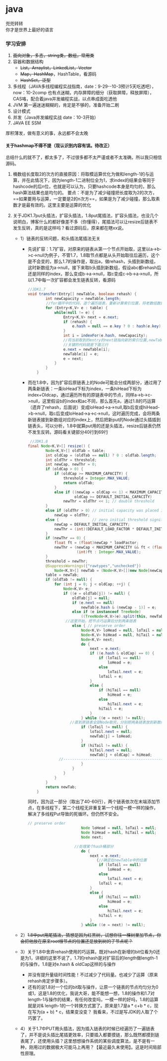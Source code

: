 # java
兜兜转转<br>
你才是世界上最好的语言<br>

### 学习安排

1. ~~面向对象，多态，string类，数组，常用类~~
2. 容器和数据结构
   - ~~List，Arraylist，LinkedList，Vector~~
   - ~~Map，HashMap~~，HashTable，看源码
   - ~~HashSet，泛型~~
3. 多线程（JAVA多线程编程实战指南，date：9-29--10-3预计5天吃透吧），now：10-2comp 也有点迷糊，内存屏障的细分（获取屏障，释放屏障），CAS咯，配合着java并发编程实战，以点串成面吃透他
4. JVM 第一遍迷迷糊糊的，肯定是不够的，准备开始二刷
5. 设计模式
6. 并发（Java并发编程实战 date：10-3开始）
7. JAVA EE SSM

厚积薄发，做有意义的事，永远都不会太晚





#### 关于hashmap不得不提（现认识到内容有误。待改正）

总结什么的就不了，都太多了，不过很多都不太严谨或者不太准确，所以我只相信源码。

1. 桶数组长度取2的次方的直接原因：将取模运算优化为做和length-1的与运算，并在此情况下，因为length-1二进制位全为1，求index的结果会等同于hashcode的后n位，也就是可以认为，只要hashcode本身是均匀的，那么hash算法结果也是均匀的。 要点：不是为了减少碰撞把长度取为2的次方，==如果要用与运算，一定要是2的n次方==，如果是为了减少碰撞，那么取素数才是最有效的。这里主要是运算的优化

2. 关于JDK1.7put头插法，扩容头插法，1.8put尾插法，扩容头插法，也没几个说明白，博客什么的都好像差不多（你懂得），尾插法可以让resize后链表不发生反转，真的是这样吗？看过源码后，原来都在瞎xx说。

   - 1）链表的反转问题，和头插法尾插法无关

     - 先说扩容：1.7扩容，对原来的链表从第一个节点开始取，这里以a->b->c->null为例子，不管1.7，1.8取节点都是从头开始取往后遍历，这个是不会变的，那么1.7的操作是，取出a，做rehash，头插到新数组，这时新数组为a->null，接下来取b头插到新数组，假设abc都rehash后还是同样的index，那么变成b->a->null，取c变成c->b->a->null，所以1.7中每一次扩容都会发生链表反转，看源码

       ```java
       //JDK1.7
       void transfer(Entry[] newTable, boolean rehash) {
               int newCapacity = newTable.length;
       　　　　　//for循环中的代码，逐个遍历链表，重新计算索引位置，将老数组数据复制到新数组中去
               for (Entry<K,V> e : table) {
                   while(null != e) {
                       Entry<K,V> next = e.next;
                       if (rehash) {
                           e.hash = null == e.key ? 0 : hash(e.key);
                       }
                       int i = indexFor(e.hash, newCapacity);
       　　　　　　　　　 //将当前取到的entry的next链指向新的索引位置,newTable[i]有可能为空，有可能也是个entry链，如果是entry链，直接在链表头部插入。
                       //关键的代码就是下面三行
                       e.next = newTable[i];
                       newTable[i] = e;
                       e = next;
                   }
               }
           }
       ```

     - 而在1.8中，因为扩容后原链表上的Node可能会分成两部分，通过用了两条新链表：一条loHead下标为index，一条hiHead下标为index+Oldcap，通过遍历所有的原链表中的节点，同样a->b->c->null，这里假设b的index和ac不同，那么首先a，通过1.8的巧运算（遗弃了rehash，后面说）变成loHead->a->null,取b后变成hiHead->b->null，取c后变成loHead->a->c->null，这时遍历完成，会将两条新链表接到新数组对应的index上，然后把新put的Node通过头插插到链表头，可以分析，1.8中就算put用的还是头插法，resize后链表仍然不发生反转。源码看关键部分40行到69行

       ```java
       	//JDK1.8
       final Node<K,V>[] resize() {
               Node<K,V>[] oldTab = table;
               int oldCap = (oldTab == null) ? 0 : oldTab.length;
               int oldThr = threshold;
               int newCap, newThr = 0;
               if (oldCap > 0) {
                   if (oldCap >= MAXIMUM_CAPACITY) {
                       threshold = Integer.MAX_VALUE;
                       return oldTab;
                   }
                   else if ((newCap = oldCap << 1) < MAXIMUM_CAPACITY &&
                            oldCap >= DEFAULT_INITIAL_CAPACITY)
                       newThr = oldThr << 1; // double threshold
               }
               else if (oldThr > 0) // initial capacity was placed in threshold
                   newCap = oldThr;
               else {               // zero initial threshold signifies using defaults
                   newCap = DEFAULT_INITIAL_CAPACITY;
                   newThr = (int)(DEFAULT_LOAD_FACTOR * DEFAULT_INITIAL_CAPACITY);
               }
               if (newThr == 0) {
                   float ft = (float)newCap * loadFactor;
                   newThr = (newCap < MAXIMUM_CAPACITY && ft < (float)MAXIMUM_CAPACITY ?
                             (int)ft : Integer.MAX_VALUE);
               }
               threshold = newThr;
               @SuppressWarnings({"rawtypes","unchecked"})
                   Node<K,V>[] newTab = (Node<K,V>[])new Node[newCap];
               table = newTab;
               if (oldTab != null) {
                   for (int j = 0; j < oldCap; ++j) {
                       Node<K,V> e;
                       if ((e = oldTab[j]) != null) {
                           oldTab[j] = null;
                           if (e.next == null)
                               newTab[e.hash & (newCap - 1)] = e;
                           else if (e instanceof TreeNode)
                               ((TreeNode<K,V>)e).split(this, newTab, j, oldCap);
                        //这里开始，把节点巧运算后分到两条链表
                           else { // preserve order
                               Node<K,V> loHead = null, loTail = null;
                               Node<K,V> hiHead = null, hiTail = null;
                               Node<K,V> next;
                               do {
                                   next = e.next;
                                   if ((e.hash & oldCap) == 0) {
                                       if (loTail == null)
                                           loHead = e;
                                       else
                                           loTail.next = e;
                                       loTail = e;
                                   }
                                   else {
                                       if (hiTail == null)
                                           hiHead = e;
                                       else
                                           hiTail.next = e;
                                       hiTail = e;
                                   }
                               } while ((e = next) != null);
                          //直到原链表全部Node取完，分别把两条链表放到新数组
                               if (loTail != null) {
                                   loTail.next = null;
                                   newTab[j] = loHead;
                               }
                               if (hiTail != null) {
                                   hiTail.next = null;
                                   newTab[j + oldCap] = hiHead;
                     //-------------------------------------------------
                               }
                           }
                       }
                   }
               }
               return newTab;
           }
       ```

       同时，因为这一部分（取出了40-60行），两个链表依次在末端添加节点，在多线程下，第二个线程无非重复第一个线程一模一样的操作，解决了多线程Put导致的死循环。但仍然不安全。

       ```java
       // preserve order
                               Node loHead = null, loTail = null;
                               Node hiHead = null, hiTail = null;
                               Node next;
       						
       						//处理某个hash桶部分
                               do {
                                   next = e.next;
                                      {//确定在newTable中的位置
                                       if (loTail == null)
                                           loHead = e;
                                       else
                                           loTail.next = e;
                                       loTail = e;
                                   }
                                   else {
                                       if (hiTail == null)
                                           hiHead = e;
                                       else
                                           hiTail.next = e;
                                       hiTail = e;
                                   }
                               } while ((e = next) != null);
       
       ```

   - 2）~~1.8中put用尾插法，猜想是因为红黑树，试想你往一棵树里加节点，你会把他放在原来root根节点的位置还是放到树的子节点呢？~~

   - 3）关于1.8中舍弃rehash使用的巧运算。既对hash在新增的bit位看为0还是为1，详细的这里不说了，1.7的rehash是对扩容后的length做length-1的与操作，1.8是对e.hash & oldCap这样的与操作

     - 并没有提升量级时间性能！不过减少了代码量。也减少了运算（原来rehash肯定步骤多）。
     - 还有的说1.8对一个位的bit取与操作，让原一个链表的节点均匀分为0或1，这是1.8的优化，我说大哥，能不能想一想，1.8的操作和1.7对length-1与操作的结果，有任何改变吗，一模一样的好吗，1.8的运算就是对& length-1的一个转换方式罢了。原来是1.7是a * c+b * c，现在写为(a + b) * c，结果变没变？ 我看来，不过是写JDK的人取了个巧罢了。

   - 4）关于1.7中PUT用头插法，因为插入链表的时候已经遍历了一遍链表了，并不是说头插比尾插更效率，只要插入都要摸链，那么既然都摸到链表尾了，还使用头插？这里想想操作系统的某些调度算法，是不是有一种，刚用过的数据极大可能马上再用？【最近最久未使用】。这是时间局部性原理。
